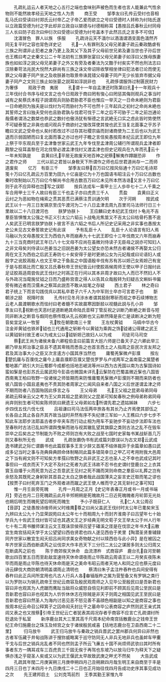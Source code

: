 <!-- { "loadSidebar": true } -->
　　孔疏礼运云人者天地之心五行之端也食味别声被色而生者也言人能兼此气性余物则不能然故孝经云天地之性人为贵
　　商王受
　　邹季友曰孔传云受纣也音相乱马氏曰受读曰纣郑氏云纣帝乙之子帝乙爱而欲立之号曰受德时人转称为纣陆氏遂以立政篇受德为纣之字此却非立政自以桀德与纣德相称耳【愚按吕氏春秋云纣同母三人长曰防子启次曰仲衍次曰受德以受德为纣号盖本于此然吕氏之言多不可信】
　　沈湎冒色　罪人以族　侈服
　　孔疏诗云天不湎尔以酒湎谓酒变面色湎然齐同无复平时之容也冐色详史记
　　孔一人有罪刑及父母兄弟妻子疏云秦政酷虐有三族之刑谓非止犯者之身乃更上及其父下及其子父母前世兄弟及妻当世也子孙后世也王樵曰考之史秦文公二十年法初有三族罪张宴曰父母兄弟妻子如淳曰父族母族妻族也如如淳之説父母兄弟妻子之外又有旁及者秦法为又酷于纣矣实不然也刑法志曰汉除秦苛法兆民大悦然大辟尚有三族之诛文帝诏除收孥相坐律曰犯法者已论而使无罪之父母妻子同产坐之及收朕甚勿取景帝诛晁错父母妻子同产无少长皆弃市据父母妻子同产之文则三族止如张晏之説耳如淳説非也
　　孔疏侈谓服饰过制匮民财力为奢侈
　　观政于商　夷居
　　孔谓十一年自孟津还时陈第曰孔十一年观兵十三年伐纣合书序与经文言之也今日观政于商曰罔有悛心曰罔惩其侮则观兵之事当时诚有之矣蔡氏本程子説谓观兵则胁君胁君不臣也惟应一举灭之一日命未絶则为君臣一日命絶则为独夫是以伐纣为可而胁纣为不可也然十三年起兵之初纣之命尚未絶也其誓师之言曰独夫受何也且胁君孰与伐君可伐于二年之后不可胁于二年之前岂通论哉儒者谓汤之数桀也恭武之数纣也傲汤犹有惭德之言武絶无口实之虑此皆时势使然不可疑泰誓之非眞也或问观兵于商欲纣之悛改耳使其悛也武王当复北面事之乎苏子瞻曰文武之受命也乆矣纣若改过不过存其社稷宗庙而封诸商使为二王后也以为武王退而示弱固陋而曰复北面而事之亦过也吁子瞻之言信矣愚按周本纪云武王即位九年上祭于毕东观兵至于孟津鲁世家云武王九年专伐至孟津周公辅行所谓观兵孟津者即戡黎之役耳盖黎在河北伐黎必渡孟津伐纣又渡孟津也但史记观兵在九年而孔云十一年未知孰是
　　袁黄曰孔平居无故废天地百神之祀蔡解夷作蹲踞恐非
　　作之君作之师
　　三代以前之君皆以身敎天下所谓作之师也后世君道尚存一二而师道废矣
　　亿万　有臣三千
　　邹季友曰蔡百万曰亿按风俗通十万曰亿毛诗郑笺十万曰亿孔疏云方百里为田九十亿亩是亿为十万也国语韦昭注云十万曰亿古数也秦时改制始以万万曰亿今解尚书合用古数百万曰亿未见所本然洛诰又言十万曰亿则于此不应异释也岂写之误耶
　　按兵法戎车一乘甲士三人歩卒七十二人千乘之车合用甲士三千人故曰有臣三千也孟子亦曰虎贲三千人
　　贯盈
　　袁黄曰正义云纣之为恶如物在绳索之贯其恶贯已满蔡注贯训通欠明
　　次于河朔
　　按武成武王以十一月三日发镐京至戊午渡河为二十八日孟津去周九百里司马法师行日三十里故以二十八日渡河也
　　朕梦协朕卜
　　王应麟曰史本纪武王伐纣卜龟兆不吉羣臣皆惧惟太公强之书正义引太公六韬云卜战龟兆焦筮又不吉太公曰枯骨朽蓍不逾人矣武王已明言朕梦协朕卜彼言不吉六韬之书后人所记史记采用之非实事也愚按太史公未见古文泰誓故史记有此误
　　予有乱臣十人
　　乱臣十人论语言有妇人焉马融以为文母愚按文王为西伯九年而崩寿九十七武王即位十三年伐商又六年而崩寿九十三当克商时武王年已八十七文母不应尚在虽微刘侍读子无臣母之説亦可知妇人之非文母矣刘侍读以邑姜当之旧説邑姜为太公望女亦恐未然古者诸侯不再娶太公归周在文王为西伯之后武王寿防七十矣安得于是时更纳公女为元妃哉或曰论语妇人或殷字之讹胶鬲殷人也文王举之于鱼盐之中国语殷辛伐有苏有苏以妲己女焉妲己有宠于是与胶鬲比而亡殷又吕氏春秋帝王世纪皆云纣使胶鬲候周师王使以甲子日报纣此足证胶鬲适周尝佐武王伐纣之时鬲正在行间以其本非周才故曰九人而已不然妇人不与外政况当麾旄仗钺之日而乃盛称宫壸之得人以告其众哉殷转为妇疑古文蝌蚪书偏旁有微近者而汉儒未之察耳此説吾不敢从姑笔之存疑
　　西土君子
　　林之奇曰君子统上下而言勾践伐呉以其私卒君子六千人为中军则士卒亦可言君子也
　　斮朝涉之胫　祝降时丧
　　孔传纣见冬月涉水者谓其胫耐寒斫而视之李石续博物志云老人晨渡朝歌水而怯纣曰老者髓不实故晨寒因斮胫以视髓此説与孔小异
　　邹季友曰孔祝断也天恶纣逆道断絶其命陆氏音释丁管反祝之训断乃断絶之断音与短同非断决之断音与煆同也蔡传既从孔云祝断也又云断然降是丧亡是读断决之断为短音矣宜定从一牧誓
　　孔牧在朝歌南三十里
　　王左杖黄钺
　　马缟中华古今注金斧黄钺也铁斧钺也三代通用之斩断今以黄钺为乘舆之饰钺诸公得建之武王以黄钺斩纣故王者以为戒太公以钺斩妲己故妇人以为戒
　　司徒司马司空
　　蔡武王尚为诸侯未备六卿程伯圭曰前篇言大廵六师是已备天子之六卿此举三卿乃举友邦治事之臣且不遗其卑贱而悉告之也首言西土之人指周之臣民次言友邦之君及其治事大小之臣又次言逺方小国其序当然也
　　庸蜀羌髳微卢彭濮
　　按左楚饥庸与百濮伐之庸今上庸县濮即百濮又楚伐罗罗与卢戎两军之盖南蛮之属楚者蜀地甚广疏引大刘云蜀郡今成都也括地志岷洮等州以西为古羌国以南为古髳国诗如蛮如髳是也彭苏氏云属武阳今彭县也微国未详孔云髳防在巴蜀盖微近髳也八国皆西南夷王柏曰牧野一役诸侯之师皆期而来防惟庸蜀羌髳微卢彭濮则不期而来防者也彼八国皆小国且逺夷也不责其防者周家之仁闻风自来者八国之义后世遂谓孟津之师不期而防者八百国殆因此侈言之与
　　王父母弟
　　孔王父祖之昆弟母弟同母弟疏云释亲云父之考为王父弃其祖之昆弟则父之昆弟可知矣春秋之例母弟称弟同母尚弃则别生者可知矣陈师凯曰厥遗王父母弟如左所谓先君之遗姑姊妹
　　六步七步四伐五伐六伐七伐
　　吕祖谦曰司马法伍两卒旅各有其长乃止齐焉使其部伍之长各自止其止各自齐其齐故当战时井然有序不失纪律三军如一人王樵曰六步七步不知此车法耶步法耶盖古者步卒夹车而行动止相为用车不妄驰步不妄动步法即车法也至春秋时古法已乱如所谓舆曳柴而驰与视其辙乱望其旗靡之类则古法之乱不在毁车崇卒之后矣古之节制能为不败之师则岂有大败之战至七国时史家每书某战斩首几万则又春秋所无也
　　武成
　　孔疏张霸伪书有武成篇刘歆误以为古文郑云武成逸书建武之际亡谓霸书也此篇叙事多王言少辞又首尾不结体裁异于余篇章如愚曰武成多记当时之事与尧典舜典顾命体制略同此篇多错简幸日之甲乙可考用附我大邑周之下当有阙文则不可知矣方孝孺曰牧野之兵非武王之志也圣人之不幸也武成记其时事但曰一戎衣而天下大定不及纣之死者为武王讳故不忍书也史谓纣登鹿台之上衣其寳玉自燔于火而死意为近之吾意武王见纣之死不踊而哭则命商之羣臣以礼葬之岂有余怒及其既死之身躬斩其首县之太白之旗者哉此战国薄夫之妄言史迁取而笔之谬也【按贾子曰纣死弃玉门之外观者进而蹴之武王使人帷而守之其无斩纣之事可知】
　　惟一月壬辰旁死魄
　　孔传一月周之正月【史记年表春正月或书一月或书端月】旁近也月二日死魄疏云此月辛邜朔朔是死魄故月二日近死魄魄者月轮郭无光处也朔后明生而魄死望后明死而魄生
　　予小子既获仁人
　　孔仁人太公周召【音邵】之徒愚按诗维师尚父时维鹰尊之曰尚父盖武王伐纣时太公年已耄矣宋玉九辨曰太公九十乃显荣説苑曰太公年七十而相周九十而封齐淮南子曰吕望年七十始学兵九十佐武王伐纣皆可证也其遇文王之岁经典无明文荀子文王举太公于州人行年七十有二周书雒师谋注云文王既诛崇侯得吕望于磻溪之厓是在伐崇之年书大云散宜生南宫括闳夭学于太公望望曰西伯贤君也四人遂见西伯于羑里【陶潜圣贤羣辅録同齐世家以散宜生闳夭招吕尚同求美女奇物献之纣以赎西伯与此小异】是在被囚之年齐世家云西伯断虞芮之讼伐崇大作丰邑天下三分归二太公之谋居多则太公归周又在断虞芮之前也
　　陈于商郊俟天休命　血流漂杵　式商容庐　鹿台孔自河至朝歌出四百里五日而至赴敌宜速待天休命谓夜雨止毕陈疏云周语王以二月癸亥夜陈未毕而雨是雨止毕陈也待天休命雨是天之美命韦昭云雨者天地人和同之应也蔡元度曰诗云肆伐大商防朝清明盖谓雨止清明也
　　蔡清曰朱子孟注杵舂杵也兵间安得有舂杵曰此正兵间所宜用也凡古人行兵人各畚锸版杵之属为营堑备又有罗锅之类行以为罗防以为锅孔疏帝王世纪云商容及殷民观周师之入见毕公至殷民曰是吾新君也容曰非也观其为人虎踞而鹰趾当敌将众威怒自倍见利即前不顾其后见周公至民曰是吾新君也容曰非也视其为人忻忻休休志在除贼是非天子则周之相国见武王至民曰是吾新君也容曰然圣人为海内讨恶见恶不怒见善不喜顔色相副是以知之是商容之事也按周本纪云命召公释箕子之囚命闳夭封比干之墓命毕公表商容之庐然则武王亲式其闾又表之也又按蔡引帝王世纪云亡者犹表其闾况存者乎商容不应言亡孔疏谓纣所贬退处于私室
　　新序鹿台其大三里其高千尺周本纪命南宫括散鹿台之钱帝王世纪王命归施鹿台之珠玉及倾宫之女于诸侯殷民咸喜【括地志鹿台在卫县西南二十二里】
　　归马放牛
　　武王归马放牛与秦政之销兵晋武之罢州郡兵何异曰非然也古者军伍藏于井甸战陈讲于搜狝威略寓于巡守防同无人非兵无地非兵也虽衅车甲櫜干戈与后世之销兵兆乱者不同也然则孟子所云飞亷五十国不尚烦师武欤曰其时所有事者东方一隅耳戎车三百虎贲三千固无俟于再驾也东坡乃以放马归牛为释天下之疑惧亦浅之乎窥圣人矣或又以为武王偃武太早故致武庚之畔尤不然矣
　　大告武成
　　孔疏其年閠二月庚寅朔三月庚申朔四月己丑朔厥四月哉生明王来自商至于丰是四月三日也丁未四月十九日庚戌二十二日也正月始往伐四月告成功史序其事见成功之次
　　先王建邦启土　公刘克笃前烈　王季其勤王家惟九年
